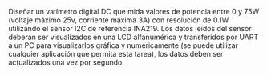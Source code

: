 Diseñar un vatímetro digital DC que mida valores de potencia entre 0 y 75W (voltaje máximo 25v, corriente máxima 3A) con resolución de 0.1W utilizando el sensor I2C de referencia INA219. Los datos leídos del sensor deberán ser visualizados en una LCD alfanumérica y transferidos por UART a un PC para visualizarlos gráfica y numéricamente (se puede utilizar cualquier aplicación que permita esta tarea), los datos deben ser actualizados una vez por segundo.

